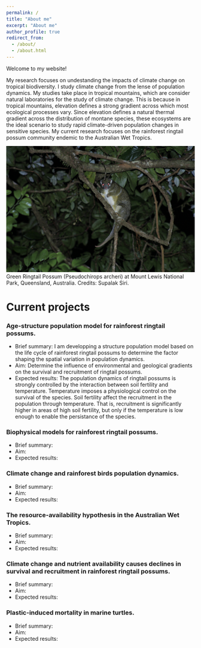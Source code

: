 ```yaml
---
permalink: /
title: "About me"
excerpt: "About me"
author_profile: true
redirect_from: 
  - /about/
  - /about.html
---
```

Welcome to my website!

My research focuses on undestanding the impacts of climate change on tropical biodiversity. I study climate change from the lense of population dynamics. My studies take place in tropical mountains, which are consider natural laboratories for the study of climate change. This is because in tropical mountains, elevation defines a strong gradient across which most ecological processes vary. Since elevation defines a natural thermal gradient across the distribution of montane species, these ecosystems are the ideal scenario to study rapid climate-driven population changes in sensitive species.
My current research focuses on the rainforest ringtail possum community endemic to the Australian Wet Tropics.


![Green Ringtail Possum](https://github.com/AlejandroFuentePinero/alejandrofuentepinero.github.io/blob/master/images/_MG_3336.JPG?raw=true)
Green Ringtail Possum (Pseudochirops archeri) at Mount Lewis National Park, Queensland, Australia. Credits: Supalak Siri.

# Current projects

### Age-structure population model for rainforest ringtail possums.
* Brief summary: I am developping a structure population model based on the life cycle of rainforest ringtail possums to determine the factor shaping the spatial variation in population dynamics.
* Aim: Determine the influence of environmental and geological gradients on the survival and recruitment of ringtail possums.
* Expected results: The population dynamics of ringtail possums is strongly controlled by the interaction between soil fertility and temperature. Temperature imposes a physiological control on the survival of the species. Soil fertility affect the recruitment in the population through temperature. That is, recruitment is significantly higher in areas of high soil fertility, but only if the temperature is low enough to enable the persistance of the species.
### Biophysical models for rainforest ringtail possums.
* Brief summary:
* Aim:
* Expected results:
### Climate change and rainforest birds population dynamics.
* Brief summary:
* Aim:
* Expected results:
### The resource-availability hypothesis in the Australian Wet Tropics.
* Brief summary:
* Aim:
* Expected results:
### Climate change and nutrient availability causes declines in survival and recruitment in rainforest ringtail possums.
* Brief summary:
* Aim:
* Expected results:
### Plastic-induced mortality in marine turtles.
* Brief summary:
* Aim:
* Expected results:

